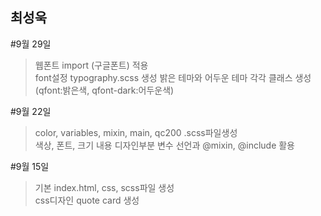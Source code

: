 ## 최성욱

#9월 29일
>웹폰트 import (구글폰트) 적용 <br>
>font설정 typography.scss 생성
>밝은 테마와 어두운 테마 각각 클래스 생성 (qfont:밝은색, qfont-dark:어두운색)

#9월 22일
>color, variables, mixin, main, qc200 .scss파일생성 <br>
>색상, 폰트, 크기 내용 디자인부분  변수 선언과 @mixin, @include 활용

#9월 15일
>기본 index.html, css, scss파일 생성 <br>
>css디자인 quote card 생성
